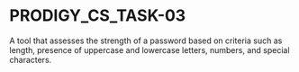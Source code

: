 # PRODIGY_CS_TASK-03
A tool that assesses the strength of a password based on criteria such as length, presence of uppercase and lowercase letters, numbers, and special characters.

